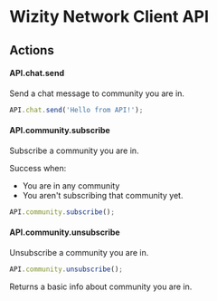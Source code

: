 # Wizity Network Client API

## Actions

#### API.chat.send
Send a chat message to community you are in.

``` javascript
API.chat.send('Hello from API!');
```

#### API.community.subscribe
Subscribe a community you are in.

Success when:
* You are in any community
* You aren't subscribing that community yet.

``` js
API.community.subscribe();
```

#### API.community.unsubscribe
Unsubscribe a community you are in.

``` js
API.community.unsubscribe();
```

Returns a basic info about community you are in.
